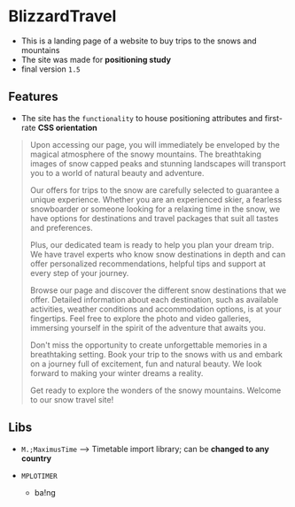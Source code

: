 # BlizzardTravel


- This is a landing page of a website to buy trips to the snows and mountains
- The site was made for **positioning study**
- final version `1.5`

## Features

- The site has the `functionality` to house positioning attributes and first-rate **CSS orientation**

>  Upon accessing our page, you will immediately be enveloped by the
> magical atmosphere of the snowy mountains. The breathtaking images of
> snow capped peaks and stunning landscapes will transport you to a
> world of natural beauty and adventure.
> 
> Our offers for trips to the snow are carefully selected to guarantee a
> unique experience. Whether you are an experienced skier, a fearless
> snowboarder or someone looking for a relaxing time in the snow, we
> have options for destinations and travel packages that suit all tastes
> and preferences.
> 
> Plus, our dedicated team is ready to help you plan your dream trip. We
> have travel experts who know snow destinations in depth and can offer
> personalized recommendations, helpful tips and support at every step
> of your journey.
> 
> Browse our page and discover the different snow destinations that we
> offer. Detailed information about each destination, such as available
> activities, weather conditions and accommodation options, is at your
> fingertips. Feel free to explore the photo and video galleries,
> immersing yourself in the spirit of the adventure that awaits you.
> 
> Don't miss the opportunity to create unforgettable memories in a
> breathtaking setting. Book your trip to the snows with us and embark
> on a journey full of excitement, fun and natural beauty. We look
> forward to making your winter dreams a reality.
> 
> Get ready to explore the wonders of the snowy mountains. Welcome to
> our snow travel site!

## Libs
 
-    `M.;MaximusTime`  --> Timetable import library; can be **changed to any country**
- `MPLOTIMER`

    - ba!ng

